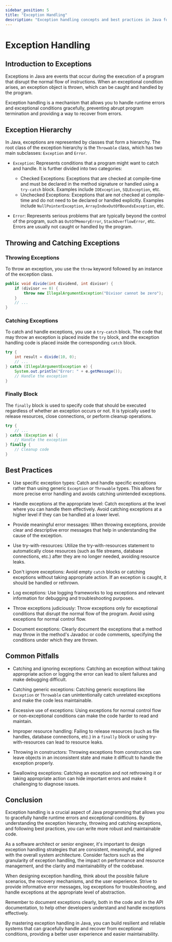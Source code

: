 ```yaml
---
sidebar_position: 5
title: "Exception Handling"
description: "Exception handling concepts and best practices in Java for software architects and senior engineers"
---
```


# Exception Handling

## Introduction to Exceptions

Exceptions in Java are events that occur during the execution of a program that disrupt the normal flow of instructions. When an exceptional condition arises, an exception object is thrown, which can be caught and handled by the program.

Exception handling is a mechanism that allows you to handle runtime errors and exceptional conditions gracefully, preventing abrupt program termination and providing a way to recover from errors.

## Exception Hierarchy

In Java, exceptions are represented by classes that form a hierarchy. The root class of the exception hierarchy is the `Throwable` class, which has two main subclasses: `Exception` and `Error`.

- `Exception`: Represents conditions that a program might want to catch and handle. It is further divided into two categories:
  - Checked Exceptions: Exceptions that are checked at compile-time and must be declared in the method signature or handled using a `try-catch` block. Examples include `IOException`, `SQLException`, etc.
  - Unchecked Exceptions: Exceptions that are not checked at compile-time and do not need to be declared or handled explicitly. Examples include `NullPointerException`, `ArrayIndexOutOfBoundsException`, etc.

- `Error`: Represents serious problems that are typically beyond the control of the program, such as `OutOfMemoryError`, `StackOverflowError`, etc. Errors are usually not caught or handled by the program.

## Throwing and Catching Exceptions

### Throwing Exceptions

To throw an exception, you use the `throw` keyword followed by an instance of the exception class.

```java
public void divide(int dividend, int divisor) {
    if (divisor == 0) {
        throw new IllegalArgumentException("Divisor cannot be zero");
    }
    // ...
}
```

### Catching Exceptions

To catch and handle exceptions, you use a `try-catch` block. The code that may throw an exception is placed inside the `try` block, and the exception handling code is placed inside the corresponding `catch` block.

```java
try {
    int result = divide(10, 0);
    // ...
} catch (IllegalArgumentException e) {
    System.out.println("Error: " + e.getMessage());
    // Handle the exception
}
```

### Finally Block

The `finally` block is used to specify code that should be executed regardless of whether an exception occurs or not. It is typically used to release resources, close connections, or perform cleanup operations.

```java
try {
    // ...
} catch (Exception e) {
    // Handle the exception
} finally {
    // Cleanup code
}
```

## Best Practices

- Use specific exception types: Catch and handle specific exceptions rather than using generic `Exception` or `Throwable` types. This allows for more precise error handling and avoids catching unintended exceptions.

- Handle exceptions at the appropriate level: Catch exceptions at the level where you can handle them effectively. Avoid catching exceptions at a higher level if they can be handled at a lower level.

- Provide meaningful error messages: When throwing exceptions, provide clear and descriptive error messages that help in understanding the cause of the exception.

- Use try-with-resources: Utilize the try-with-resources statement to automatically close resources (such as file streams, database connections, etc.) after they are no longer needed, avoiding resource leaks.

- Don't ignore exceptions: Avoid empty `catch` blocks or catching exceptions without taking appropriate action. If an exception is caught, it should be handled or rethrown.

- Log exceptions: Use logging frameworks to log exceptions and relevant information for debugging and troubleshooting purposes.

- Throw exceptions judiciously: Throw exceptions only for exceptional conditions that disrupt the normal flow of the program. Avoid using exceptions for normal control flow.

- Document exceptions: Clearly document the exceptions that a method may throw in the method's Javadoc or code comments, specifying the conditions under which they are thrown.

## Common Pitfalls

- Catching and ignoring exceptions: Catching an exception without taking appropriate action or logging the error can lead to silent failures and make debugging difficult.

- Catching generic exceptions: Catching generic exceptions like `Exception` or `Throwable` can unintentionally catch unrelated exceptions and make the code less maintainable.

- Excessive use of exceptions: Using exceptions for normal control flow or non-exceptional conditions can make the code harder to read and maintain.

- Improper resource handling: Failing to release resources (such as file handles, database connections, etc.) in a `finally` block or using try-with-resources can lead to resource leaks.

- Throwing in constructors: Throwing exceptions from constructors can leave objects in an inconsistent state and make it difficult to handle the exception properly.

- Swallowing exceptions: Catching an exception and not rethrowing it or taking appropriate action can hide important errors and make it challenging to diagnose issues.

## Conclusion

Exception handling is a crucial aspect of Java programming that allows you to gracefully handle runtime errors and exceptional conditions. By understanding the exception hierarchy, throwing and catching exceptions, and following best practices, you can write more robust and maintainable code.

As a software architect or senior engineer, it's important to design exception handling strategies that are consistent, meaningful, and aligned with the overall system architecture. Consider factors such as the granularity of exception handling, the impact on performance and resource management, and the clarity and maintainability of the codebase.

When designing exception handling, think about the possible failure scenarios, the recovery mechanisms, and the user experience. Strive to provide informative error messages, log exceptions for troubleshooting, and handle exceptions at the appropriate level of abstraction.

Remember to document exceptions clearly, both in the code and in the API documentation, to help other developers understand and handle exceptions effectively.

By mastering exception handling in Java, you can build resilient and reliable systems that can gracefully handle and recover from exceptional conditions, providing a better user experience and easier maintainability.